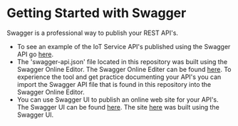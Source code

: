 **Getting Started with Swagger**
==================
Swagger is a professional way to publish your REST API's.

 - To see an example of the IoT Service API's published using the Swagger API go [here](https://markreha.github.io/cloudworkshop/sdk/docs/swagger/site/index.html).
 - The 'swagger-api.json' file located in this repository was built using the Swagger Online Editor. The Swagger Online Editer can be found [here](http://editor.swagger.io). To experience the tool and get practice documenting your API's you can import the Swagger API file that is found in this repository into the Swagger Online Editor.
 - You can use Swagger UI to publish an online web site for your API's. The Swagger UI can be found [here](https://swagger.io/swagger-ui/). The site [here](https://markreha.github.io/cloudworkshop/sdk/docs/swagger/site/index.html) was built using the Swagger UI.
